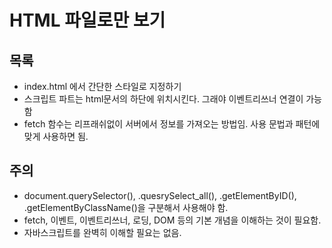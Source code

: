 # HTML 파일로만 보기


## 목록
* index.html 에서 간단한 스타일로 지정하기 
* 스크립트 파트는 html문서의 하단에 위치시킨다. 그래야 이벤트리쓰너 연결이 가능함
* fetch 함수는 리프래쉬없이 서버에서 정보를 가져오는 방법임. 사용 문법과 패턴에 맞게 사용하면 됨. 


## 주의
* document.querySelector(), .quesrySelect_all(), .getElementByID(), .getElementByClassName()을 구분해서 사용해야 함. 
* fetch, 이벤트, 이벤트리쓰너, 로딩, DOM 등의 기본 개념을 이해하는 것이 필요함. 
* 자바스크립트를 완벽히 이해할 필요는 없음. 